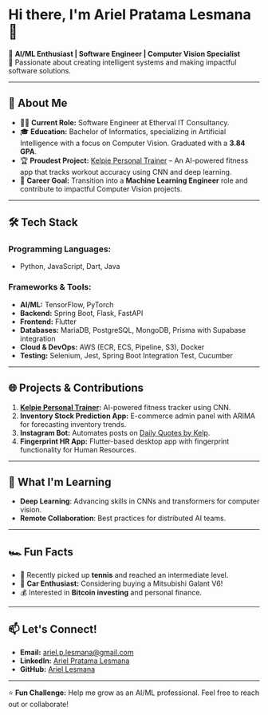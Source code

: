 # Hi there, I'm Ariel Pratama Lesmana 👋

🚀 **AI/ML Enthusiast | Software Engineer | Computer Vision Specialist**  
🎯 Passionate about creating intelligent systems and making impactful software solutions.  

---

## 🌟 About Me

- 👨‍💻 **Current Role:** Software Engineer at Etherval IT Consultancy.  
- 🎓 **Education:** Bachelor of Informatics, specializing in Artificial Intelligence with a focus on Computer Vision. Graduated with a **3.84 GPA**.  
- 🏆 **Proudest Project:** [Kelpie Personal Trainer](https://pypi.org/project/kelpie-personal-trainer/) – An AI-powered fitness app that tracks workout accuracy using CNN and deep learning.  
- 🎯 **Career Goal:** Transition into a **Machine Learning Engineer** role and contribute to impactful Computer Vision projects.  

---

## 🛠️ Tech Stack

### Programming Languages:
- Python, JavaScript, Dart, Java

### Frameworks & Tools:
- **AI/ML:** TensorFlow, PyTorch  
- **Backend:** Spring Boot, Flask, FastAPI  
- **Frontend:** Flutter  
- **Databases:** MariaDB, PostgreSQL, MongoDB, Prisma with Supabase integration  
- **Cloud & DevOps:** AWS (ECR, ECS, Pipeline, S3), Docker  
- **Testing:** Selenium, Jest, Spring Boot Integration Test, Cucumber  

---

## 🌐 Projects & Contributions

1. **[Kelpie Personal Trainer](https://pypi.org/project/kelpie-personal-trainer/):** AI-powered fitness tracker using CNN.  
2. **Inventory Stock Prediction App:** E-commerce admin panel with ARIMA for forecasting inventory trends.  
3. **Instagram Bot:** Automates posts on [Daily Quotes by Kelp](https://www.instagram.com/daily_quotes_by_kelp/).  
4. **Fingerprint HR App:** Flutter-based desktop app with fingerprint functionality for Human Resources.  

---

## 🌱 What I'm Learning

- **Deep Learning**: Advancing skills in CNNs and transformers for computer vision.  
- **Remote Collaboration**: Best practices for distributed AI teams.  

---

## 🏎️ Fun Facts

- 🎾 Recently picked up **tennis** and reached an intermediate level.  
- 🚗 **Car Enthusiast:** Considering buying a Mitsubishi Galant V6!  
- 💰 Interested in **Bitcoin investing** and personal finance.  

---

## 📫 Let's Connect!

- **Email:** ariel.p.lesmana@gmail.com  
- **LinkedIn:** [Ariel Pratama Lesmana](https://linkedin.com/in/ariel-p-lesmana)  
- **GitHub:** [Ariel Lesmana](https://github.com/ariel-lesmana)

---

⭐️ **Fun Challenge:** Help me grow as an AI/ML professional. Feel free to reach out or collaborate!
